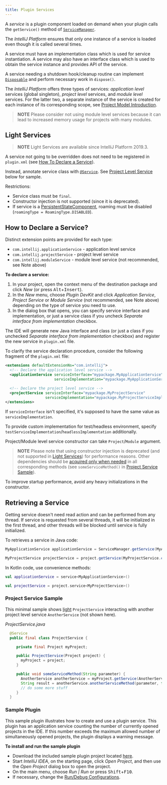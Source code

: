 ```yaml
---
title: Plugin Services
---
```

<!-- Copyright 2000-2020 JetBrains s.r.o. and other contributors. Use of this source code is governed by the Apache 2.0 license that can be found in the LICENSE file. -->

A _service_ is a plugin component loaded on demand when your plugin calls the `getService()` method of [`ServiceManager`](upsource:///platform/core-api/src/com/intellij/openapi/components/ServiceManager.java).

The *IntelliJ Platform* ensures that only one instance of a service is loaded even though it is called several times.

A service must have an implementation class which is used for service instantiation. 
A service may also have an interface class which is used to obtain the service instance and provides API of the service.

A service needing a shutdown hook/cleanup routine can implement [`Disposable`](upsource:///platform/util/src/com/intellij/openapi/Disposable.java) and perform necessary work in `dispose()`.

The *IntelliJ Platform* offers three types of services: _application level_ services (global singleton), _project level_ services, and _module level_ services. 
For the latter two, a separate instance of the service is created for each instance of its corresponding scope, see [Project Model Introduction](/basics/project_structure.md). 

> **NOTE** Please consider not using module level services because it can lead to increased memory usage for projects with many modules.

## Light Services

> **NOTE** Light Services are available since IntelliJ Platform 2019.3.

A service not going to be overridden does not need to be registered in `plugin.xml` (see [How To Declare a Service](#how-to-declare-a-service)).

Instead, annotate service class with [`@Service`](upsource:///platform/core-api/src/com/intellij/openapi/components/Service.java). See [Project Level Service](#project-service-sample) below for sample. 
 
Restrictions:

* Service class must be `final`.
* Constructor injection is not supported (since it is deprecated).
* If service is a [PersistentStateComponent](/basics/persisting_state_of_components.md), roaming must be disabled (`roamingType = RoamingType.DISABLED`).

## How to Declare a Service?

Distinct extension points are provided for each type:

* `com.intellij.applicationService` - application level service
* `com.intellij.projectService` - project level service
* `com.intellij.moduleService` - module level service (not recommended, see Note above)

**To declare a service:**

1. In your project, open the context menu of the destination package and click *New* (or press <kbd>Alt</kbd>+<kbd>Insert</kbd>).
2. In the *New* menu, choose *Plugin DevKit* and click *Application Service*, *Project Service* or *Module Service* (not recommended, see Note above) depending on the type of service you need to use.
3. In the dialog box that opens, you can specify service interface and implementation, or just a service class if you uncheck *Separate interface from implementation* checkbox.

The IDE will generate new Java interface and class (or just a class if you unchecked *Separate interface from implementation* checkbox) and register the new service in `plugin.xml` file.

To clarify the service declaration procedure, consider the following fragment of the `plugin.xml` file:

```xml
<extensions defaultExtensionNs="com.intellij">
  <!-- Declare the application level service -->
  <applicationService serviceInterface="mypackage.MyApplicationService" 
                      serviceImplementation="mypackage.MyApplicationServiceImpl" />

  <!-- Declare the project level service -->
  <projectService serviceInterface="mypackage.MyProjectService" 
                  serviceImplementation="mypackage.MyProjectServiceImpl" />
</extensions>
```

If `serviceInterface` isn't specified, it's supposed to have the same value as `serviceImplementation`.

To provide custom implementation for test/headless environment, specify `testServiceImplementation`/`headlessImplementation` additionally.

Project/Module level service constructor can take `Project`/`Module` argument.
> **NOTE** Please note that using constructor injection is deprecated (and not supported in [Light Services](#light-services)) for performance reasons. Other dependencies should be [acquired only when needed](#retrieving-a-service) in all corresponding methods (see `someServiceMethod()` in [Project Service Sample](#project-service-sample)).

To improve startup performance, avoid any heavy initializations in the constructor.

## Retrieving a Service

Getting service doesn't need read action and can be performed from any thread. If service is requested from several threads, it will be initialized in the first thread, and other threads will be blocked until service is fully initialized. 

To retrieves a service in Java code:

```java
MyApplicationService applicationService = ServiceManager.getService(MyApplicationService.class);

MyProjectService projectService = project.getService(MyProjectService.class)
```

In Kotlin code, use convenience methods:

```kotlin
val applicationService = service<MyApplicationService>()

val projectService = project.service<MyProjectService>()
```

### Project Service Sample
This minimal sample shows [light](#light-services) `ProjectService` interacting with another project level service `AnotherService` (not shown here).

_ProjectService.java_

```java         
  @Service
  public final class ProjectService {

     private final Project myProject;

     public ProjectService(Project project) {
       myProject = project;
     }                     

     public void someServiceMethod(String parameter) {
       AnotherService anotherService = myProject.getService(AnotherService.class); 
       String result = anotherService.anotherServiceMethod(parameter, false);
       // do some more stuff
     }
  }
```

### Sample Plugin

This sample plugin illustrates how to create and use a plugin service. This plugin has an application service counting the number of currently opened projects in the IDE. If this number exceeds the maximum allowed number of simultaneously opened projects, the plugin displays a warning message.

**To install and run the sample plugin**

* Download the included sample plugin project located [here](https://github.com/JetBrains/intellij-sdk-docs/tree/master/code_samples/max_opened_projects).
* Start *IntelliJ IDEA*, on the starting page, click *Open Project*, and then use the *Open Project* dialog box to open the project.
* On the main menu, choose *Run \| Run* or press <kbd>Shift</kbd>+<kbd>F10</kbd>.
* If necessary, change the [Run/Debug Configurations](https://www.jetbrains.com/help/idea/run-debug-configuration-plugin.html).
